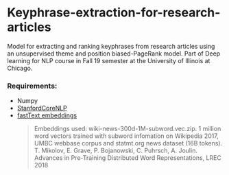 # Keyphrase-extraction-for-research-articles

Model for extracting and ranking keyphrases from research articles using an unsupervised theme and position biased-PageRank
model. Part of Deep learning for NLP course in Fall 19 semester at the University of Illinois at Chicago.

### Requirements:
* Numpy
* [StanfordCoreNLP](https://stanfordnlp.github.io/CoreNLP/)
* [fastText embeddings](https://fasttext.cc/docs/en/english-vectors.html)
  > Embeddings used: wiki-news-300d-1M-subword.vec.zip. 1 million word vectors trained with subword infomation on Wikipedia 2017, UMBC webbase corpus and statmt.org news dataset (16B tokens). T. Mikolov, E. Grave, P. Bojanowski, C. Puhrsch, A. Joulin. Advances in Pre-Training Distributed Word Representations, LREC 2018
